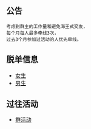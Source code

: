 
## 公告
```
考虑到群主的工作量和避免海王式交友，
每个月每人最多牵线3次，
过去3个月参加过活动的人优先牵线。
```

## 脱单信息
* [女生](https://github.com/141801/info/blob/main/women.md )
* [男生](https://github.com/141801/info/blob/main/men.md)

## 过往活动
* [群活动](https://github.com/141801/info/blob/main/activity.md)

